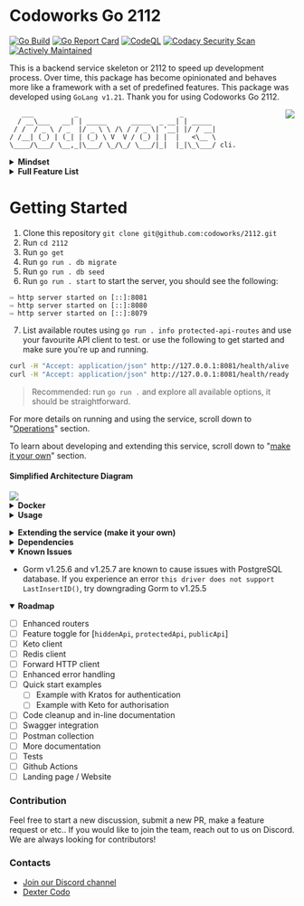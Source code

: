 
# Codoworks Go 2112

[![Go Build](https://github.com/Elbujito/2112/actions/workflows/go.yml/badge.svg)](https://github.com/Elbujito/2112/actions/workflows/go.yml)
[![Go Report Card](https://goreportcard.com/badge/github.com/Elbujito/2112)](https://goreportcard.com/report/github.com/Elbujito/2112)
[![CodeQL](https://github.com/Elbujito/2112/actions/workflows/codeql.yml/badge.svg)](https://github.com/Elbujito/2112/actions/workflows/codeql.yml)
[![Codacy Security Scan](https://github.com/Elbujito/2112/actions/workflows/codacy.yml/badge.svg)](https://github.com/Elbujito/2112/actions/workflows/codacy.yml)
[![Actively Maintained](https://img.shields.io/badge/Maintenance%20Level-Actively%20Maintained-green.svg)](https://gist.github.com/cheerfulstoic/d107229326a01ff0f333a1d3476e068d)

This is a backend service skeleton or 2112 to speed up development process. Over time, this package has become opinionated and behaves more like a framework with a set of predefined features.
This package was developed using `GoLang v1.21`. 
Thank you for using Codoworks Go 2112. 

<img align="right" src="docs/2112_Logo_Dark_BG_Small_V1.0.png">

```
   ___          _                         _        
  / __\___   __| | _____      _____  _ __| | _____ 
 / /  / _ \ / _  |/ _ \ \ /\ / / _ \| '__| |/ / __|
/ /__| (_) | (_| | (_) \ V  V / (_) | |  |   <\__ \
\____/\___/ \__,_|\___/ \_/\_/ \___/|_|  |_|\_\___/ cli.

```

<details>
<summary><b>Mindset</b></summary>
	
This service is designed for developers to build backend API as quickly as possible - almost as simply as copy and pasting components. The goal is to be able to clone this repository, rename it and get started with your first RESTful CRUD API within minutes.

There are many HTTP libraries on GitHub that enable quick and easy API development, but as your project scales it can quickly become messy without proper structure and workflows, and even more when preparing for production or managing security.

Codoworks Go 2112 has all your production needs taken care of in advance, so you can focus your efforts on creating business and application logics.

It's worth noting that this package builds upon [Echo](https://echo.labstack.com) but you can easily adapt it to a different framework.

#### Multi-routers

It's designed with 3 separate routers (public, protected and hidden). Each router has its individual configuration that you can customise to your needs. This enables the following structure:

```
https://your-domain.com/api/<your public api>            # Publicly consumable API
https://api.your-domain.com/<your protected api>         # Your application's API 
https://api.your-domain.com/.admin/<your hidden api>     # Administrative API, not supposed to be available via public internet
```

With this structure, the default router is assumed to be the protected one as most use cases tend to contain a user interface element with a login functionality. 

#### Modular

Speaking of login, this service is designed to be used with self-hosted [ory kratos](https://www.ory.sh/open-source/) for authentication. Since this 2112 is designed to be modular, you may choose another service provider instead of Kratos. All you have to do is change the authentication.go middleware to your desired service. 

Similarly for authorisation, [ory keto](https://www.ory.sh/open-source/) is the default client for this service as it is well-designed to manage large volumes of transactions.

#### Maintenance

Often, you may need to run something in the background like a clean up job or perhaps an email watcher. This service is designed with that in mind too. It even provides a watcher that you can run with an http server or independently. Using the same structure you can create your own too.

#### Administration

A well-designed service should also enable the user to perform certain administrative tasks out of the box, like providing a specific user with a given email address or system admin permission. It's likely that a user interface for such feature is not a priority on your product roadmap, hence an API is never developed and as a result, you cannot make use of Postman. To prevent this type of scenario, this 2112 is shipped with tasks that you can easily extend and execute via command line.

#### Database

Needless to say, almost every service requires a database, this one is no different too. Codowworks Go 2112 is designed with MySQL, Postgres and SQLite integration. By default, it uses SQLite to allow a quick start, switching platforms is just a matter of changing an environment variable.

#### Others

Within this 2112 are also database migrations, logging, routing, hot-reloading, CORS, timeout and even graceful shutdown, which are some of the features you need to get to production as soon as possible. 

We hope you enjoy using Codoworks Go 2112. If you do, please support us by giving this repository a star.
</details>

<details>

<summary><b>Full Feature List</b></summary>

- CLI commands (via Cobra)
- HTTP server (via Echo)
  - Public router
  - Protected router
  - Hidden router
- Daemon processes or workers
- Tasks for custom one-off operations
- Middlewares
  - HTTP header checks and setters
  - Auto error handling and response
  - Authentication via Ory Kratos
  - Authorisation via Ory Keto
  - CORS handling
  - Auto trim trailing slashes
  - Request timeout
  - Gzip responses
  - XSS check
- Databases
  - DB connection (PostgreSQL, MySQL)
  - DB models (ORM using Gorm)
  - DB migrations (using Go Migrate)
  - DB seeds (using Go Migrate)
- JSON forms and model mapping
- Data validation
- Clients
  - Forward HTTP client to forward authorization headers
  - Ory Kratos Client - authentication
  - Ory Keto Client - authorization
- Custom logger
- Graceful shutdown
- Feature toggle: [ory_kratos, ory_keto, db, redis]
</details>

# Getting Started

1. Clone this repository `git clone git@github.com:codoworks/2112.git`
2. Run `cd 2112`
3. Run `go get`
4. Run `go run . db migrate`
5. Run `go run . db seed`
6. Run `go run . start` to start the server, you should see the following:
```
⇨ http server started on [::]:8081
⇨ http server started on [::]:8080
⇨ http server started on [::]:8079
```
7. List available routes using `go run . info protected-api-routes` and use your favourite API client to test. or use the following to get started and make sure you're up and running.
```bash
curl -H "Accept: application/json" http://127.0.0.1:8081/health/alive
curl -H "Accept: application/json" http://127.0.0.1:8081/health/ready
```

> Recommended: run `go run .` and explore all available options, it should be straightforward.

For more details on running and using the service, scroll down to "[Operations](#operations)" section. 

To learn about developing and extending this service, scroll down to "[make it your own](#make-it-your-own)" section. 

#### Simplified Architecture Diagram

<img align="middle" src="docs/2112_arch.png">

<details>
<summary><b>Docker</b></summary>

The service is shipped with a few Docker compose files to get you started, all of which are automated with a Makefile to make things consistent.

#### Quick Start

From the 2112 root folder, run the quick-start target from the Makefile.

```bash
make quick-start
```

#### Quick Start with MySQL

To run an example using MySQL database, from the 2112 root folder, run the quick-start-mysql target from the Makefile.

```bash
make quick-start-mysql
```

#### Quick Start with Postgres

To run an example using Postgres database, from the 2112 root folder, run the quick-start-mysql target from the Makefile.

```bash
make quick-start-postgres
```
</details>


<details>
<summary><b>Usage</b></summary>

### Env Vars

Environment variables are evaluated in the following order to allow flexibility when running in production: 
1. `.env` file
2. environment variables 
3. cmd flags (if available)

During development, it is recommended to use a `.env` file. You can find a reference under /.env.sample` to get started. 

To ease your development process, we've included a command to print the environment to better understand your app behaviour. Simply run `go run . info env`. Together with `go run . info features`, you should be able to get to the bottom of an issue. 


<details>
<summary><b>List of all available env vars</b></summary>

| Var Name | Required | Description |
| -------- | -------- | ----------- |
| `HOST` | optional | service host address. default: 0.0.0.0 |
| `PROTECTED_API_PORT` | optional | Service port. Default: 8080 |
| `PUBLIC_API_PORT` | optional | Service port. Default: 8081 |
| `HIDDEN_API_PORT` | optional | Service port. Default: 8079 |
| `DB_HOST` | optional | Database host |
| `DB_PORT` | optional | Database port |
| `DB_USER` | optional | Database username |
| `DB_PASSWORD` | optional | Database password |
| `DB_NAME` | optional | Database name |
| `DB_TIMEZONE` | optional | Database timezone. Required with Postgres platform |
| `DB_PLATFORM` | optional | Enum: ["postgres", "mysql", "sqlite"]. default: "sqlite" |
| `KRATOS_PUBLIC_SERVICE` | optional | Ory Kratos public API URL |
| `KRATOS_ADMIN_SERVICE` | optional | Ory Kratos admin API URL |
| `KETO_READ_SERVICE` | optional | Ory Keto read API URL |
| `KETO_WRITE_SERVICE` | optional | Ory Keto write API URL |
| `REDIS_HOST` | optional | Redis host URL. Required if Redis is enabled |
| `REDIS_PORT` | optional | Redis port. Required if Redis is enabled |
| `REDIS_PASSWORD` | optional | Redis password. Required if Redis is enabled |
| `LOG_LEVEL` | optional | Enum: ["info", "warn", "debug", "error"]. default: "info" |
| `CORS_ALLOW_ORIGINS` | optional | Allowed origins. Default: "*" |
| `REQUEST_TIMEOUT_DURATION` | optional | Number in seconds. Default: "60" |
| `DISABLE_FEATURES` | optional | List of features to disable in runtime, make sure its comma separated without spaces |
</details>

### Execution Modes

The service can run in one of two modes: production mode or development mode. 

Development mode is activated using the `-d` or `--dev` flag. Running in this mode will lock the service host to `127.0.0.1` to avoid firewall issues when developing using MacOS. You can override this setting using `-H 0.0.0.0` if needed. 

Development mode will also activate useful middlewares that help print incoming request body, input data validation errors for debugging, and set the logger level to debug for ease of development. Everything else is identical to running in production mode.

You can change the behaviour of the service using flags, see the list of flags below for more.

<details>
<summary><b>List of all flags</b></summary>

| Flag Name | Shorthand | type | Description |
| --------- | --------- | ---- | ----------- |
| `--dev` | `-d` | bool | Run in development mode |
| `--env` | `-e` | bool | Print environment variables |
| `--host` | `-H` | string | (optional) Service host. Overrides env vars |
| `--port` | `-P` | string | (optional) Service port. Overrides env vars |
| `--watcher` | (N/A) | bool | (optional) Start watcher in the backgoround |
| `--log` | `-l` | string | (optional) Log level |
</details>

### Live Reload / Hot-swap <a name="live-reload"></a>

It is convenient to automatically restart the service every time you save your changes. For that, you can use [air](https://github.com/cosmtrek/air), which is a separate Go package you can install using the following command:

```bash
go install github.com/cosmtrek/air@latest
```

Once `air` is installed, you simply need to run `air` to start the service. Configurations for this can be found under `./.air.toml`.

Live reloading will also work in Docker. The `Dockerfile.dev` is configured to install and run the service via `air`.

### Operations <a name="operations"></a>

This service is shipped with a cmd client, which means you can use `./2112` to view all available commands and help menu.

> - You need to build the service first before you can use `2112` 
> - both `./2112` and `go run .` can be followed by any flags, commands and sub-commands 

### Required Headers

The service requires `Accept: application/json` header by default for all requests. 

It also requires `Content-Type: application/json` with `POST`, `PUT` and `DELETE` requests.

### Native Development 

If you're writing a small project with a few endpoints then running Go in your terminal shouldn't be much of a problem. You can use [live-reload](#live-reload) while you're editing your code in your favourite editor. 

To run the service without building, run `go run .` which will achieve the same result as running `./2112` after building the binary.

> The name `2112` will change if you change the package name [as mentioned here](#change-pkg-name).

### In-Docker Development

However, when you are running a large project with multiple micro-services (multiple instances of this 2112), it can be handy to live edit your code while in Docker. For this, we have designed the `Dockerfile.dev` to get you started.

Simply run `make quick-start` to get up and running. To stop it, use `Ctrl+C`.

### Build

To build, run `go build .` which will generate a binary with the default name of the package. In this case, it will be `./2112` unless you change it (which is recommended).

If you have executed the above, you may notice that the version `./2112 version` is set to `2.x.x-default` during run time. That's because it is the second iteration of this 2112. It is recommended that you burn the version into the binary in build time to create versioned builds. To do that, use the following command to build:

```bash
go build -ldflags="-w -s -extldflags '-static' -X main.VERSION=<YOUR.VERION.HERE>"

# Example
go build -ldflags="-w -s -extldflags '-static' -X main.VERSION=1.0.0"
./2112 version
# v1.0.0
```

Once built, a single binary file is generated. It is an executable file that you can rename and place in any folder as long as your profile PATH can find it. A good place to place it on your local machine would be in `/usr/bin` which is where most binaries are. 

### Deployment

If you wish to deploy this service locally, all you need to do is build as per the section above then ship the outputted binary into a location where your terminal's PATH can find it. You should be able to use it just by calling its name in your terminal. 

The "Usage" section should get you familiarised with all the parameters that are configurable. Deploying it should not be a problem in any dockerised environment.

From a containerisation perspective, I'd encourage you to place this binary in an empty container i.e. `FROM scratch` in your Dockerfile. This helps keep the container size to a minimum. When tested on an M1 Mac Machine, we got an 18MB container. 
</details>

<a name="make-it-your-own"></a>
<details>
<summary><b>Extending the service (make it your own)</b></summary>

This section is all about extending the service to create your own application and APIs. 

<a name="change-pkg-name"></a>
> The first thing you should do is to change the package name, find `github.com/Elbujito/2112` in all the files and replace it with your own package name. You can choose to use the general `github.com/(org-name)/(project-name)` naming pattern for consistency.


<details>
<summary><b>Migrations</b></summary>

Migrations help create your database and track how it evolves overtime. Here, we use [GoMigrate](https://github.com/go-gormigrate/gormigrate) to achieve this. Some added complexity is added to enable easy extendability and generate better logs throughout your development process. 

Migrations go under `pkg/db/migrations/<myNewMigration>.go`. Its implemention uses `Go`'s `init()` function, which means they're added to the list in alphabetical order. They migrate in that order (top to bottom) and rollback in the reverse order (bottom up). For this, it is best to maintain the naming convention of `YYYYMMDD[00-99]_migration_description`.


Here's a sample migration to get you started:
```Go
func init() {
	m := &gormigrate.Migration{}

	m.ID = "2022081801_create_cats_table"

	m.Migrate = func(db *gorm.DB) error {
		type Cat struct {
			models.ModelBase
			Name string `gorm:"size:255"`
			Type string `gorm:"size:255"`
		}

		return AutoMigrateAndLog(db, &Cat{}, m.ID)
	}

	m.Rollback = func(db *gorm.DB) error {
		if err := db.Migrator().DropTable("cats"); err != nil {
			logFail(m.ID, err, true)
		}
		logSuccess(m.ID, true)
		return nil
	}

	AddMigration(m)
}
```

The variable `m` holds the migration details and is added to the list of migrations at the end. `m.ID` is the identifier used by `gomigrate` to keep track of the migrations that already ran. So, make sure to change that for every migration.


Every migration has 2 methods to be implemented, the `Migrate()` and `Rollback()` method as described above. Make sure you use the `logSuccess`, `logFail` and `AutoMigrateAndLog()` functions to print the migrations that ran. This will come in very handy for remote deployments. 

It's recommended to declare your models within each migration (separately from the models package) to keep track of the database schema change through time. You can add or delete columns, rename columns, and execute raw SQL in migrations.

> A general good practice would be to flatten your migrations once your application achieves version 1, leaving only neat table creation in each migration.
</details>

<details>
<summary><b>Seeds</b></summary>

Seeds are very similar to migrations, but seeds do not implement the `Rollback` function.

Just like migrations, seeds are applied once and tracked using their unique identifier `ID` by [GoMigrate](https://github.com/go-gormigrate/gormigrate).

Seeds are part of the whole package which allows you to access models, clients and other components directly to configure the application, and perhaps provide dummy data to help with development. 

Here's a seed skeleton to get you started. Copy the following structure into a new file under seeds and change the `s.ID` property.

```Go
func init() {

	var s = &gormigrate.Migration{}
	s.ID = "2022081801_new_seed"

	s.Migrate = func(db *gorm.DB) error {

		logSuccess(s.ID)
		return nil
	}

	AddSeed(s)
}
```

And here's a sample seed to give an idea of how you can utilise seeds.

```Go
func init() {

	var s = &gormigrate.Migration{}
	s.ID = "2022081801_seed_cats_data"

	s.Migrate = func(db *gorm.DB) error {

		var err error
    var cats []*models.Cat

		cats = append(cats, &models.Cat{
			Name: "Kitty",
			Type: "Persian",
		})

		cats = append(cats, &models.Cat{
			Name: "Tom",
			Type: "Siamese",
		})

    for _, cat := range cats {
      err = cat.Save()
      if err != nil {
        logFail(s.ID, err)
        return err
      }
    }

		logSuccess(s.ID)
		return nil
	}

	AddSeed(s)
}
```
</details>

<details>
<summary><b>Models</b></summary>

Models can sometimes be a complex aspect of any application. In this section, you'll find a rundown on how you can compose your models or database entities. 

#### Model Structure 

The first thing is to create a struct that matches your database schema. Almost all models should embed the `ModelBase` struct that provides the `ID`, `CreatedAt` and `UpdatedAt` properties. Exceptions may include a many-to-many table where you only need to store 2 identifiers. To learn more about model declarations, you can refer to [Gorm](https://gorm.io)'s official comprehensive documentation. 

Here's a Cat model that should correspond to a Cats table that contains 5 properties i.e. `ID`, `CreatedAt`, `UpdatedAt`, `Name` and `Type` in a database.

```Go
type Cat struct {
	ModelBase
	Name string `gorm:"size:255"`
	Type string `gorm:"size:255"`
}
```
Notice how every property contains a `gorm` decoration to specify things like field size, uniqueness or foreign keys etc. For more details, please refer to [Gorm](https://gorm.io)'s documentation.

Your model may sometimes contain properties that do not correspond to a database column. To do that, you simply need to use the `gorm:"-"` decoration. 

> Note: Given that this package is designed to work with multiple database servers like MySQL or Postgres, some data types may be available in some servers and not others. It's worth testing your application with different servers from time to time to accomodate easy switching of database server, unless your use case relies on a specific data type - in which case you're making a calculated decision to lock your application to that server.

#### Common Basic Functionality

Now that you have a structure that corresponds to a table in your database, some common functionality is in order. Generally, one would at least expect the basic CRUD functionality. Here's a basic CRUD implementation that is required for any model:

- `FindAll()`, for retrieving all records in the table
```Go
func (model *Cat) FindAll() (models []*Cat, err error) {
	result := db.Model(model).Find(&models)
	return models, result.Error
}
```

- `FindMany()`, for retrieving many items given an array of IDs
```Go
func (model *Cat) FindMany(ids []string) (models []*Cat, err error) {
	result := db.Model(model).Find(&models, ids)
	return models, result.Error
}
```

- `Find()`, for retrieving a single item with a given ID
```Go
func (model *Cat) Find(id string) (m *Cat, err error) {
	result := db.Model(model).Where("ID=?", id).First(&m)
	return m, result.Error
}
```

- `Save()`, for creating a new record in the database and assigning a new ID to it
```Go
func (model *Cat) Save() error {
	return db.Model(model).Create(&model).Error
}
```

- `'Update()`, for updating a record in the database given an existing ID
```Go
func (model *Cat) Update() error {
	return db.Model(model).Updates(&model).Error
}
```

- `Delete()`, for deleting a record in the database given an existing ID
```Go
func (model *Cat) Delete(id string) error {
	return db.Model(model).Where("ID=?", id).Delete(&model).Error
}
```

All of the above functions will return an error if they cannot perform what they're supposed to. That's useful to inform users if the data they're looking for exists or is stored. For detailed utilisation of these functions, check out the handlers folder. 

These functions are not abstracted to allow granular control over each model, as each individual model can quickly morph into something very large with child elements, preload functions and pagination. 


#### Model Accessibility

Given the basic functionality defined in the previous section, we've created the ability to do something like the following:
```Go
...
catModel := &Cat{}

myCat, err := catModel.Find(catID)
if err != nil {
	fmt.Println("couldn't find cat with ID", catID)
}
...
```

The problem with the code above is that you will need to instantiate a new struct `catModel` from `&Cat{}` in order to have a pointer receiver that can call the `Find()` function. You can avoid that by using the following common getter structure for all models, right at the top of the model before its declaration to maintain consistency.
```Go
var cat *Cat = &Cat{}

func CatModel() *Cat {
	return cat
}
```
The above will now create a singleton pattern that you can access from any component within the package like `models.CatModel().Find()`.

> Note: the `CatModel()` method should only be used to fetch data from the database. Saving, updating and deleting data should be applied to an actual instance that has been returned through a `Find()`, `FindAll()` or `FindMany()` function.

#### Working with JSON Forms

Once you have retrieved the records needed from the database, you may want to send those records as a response. To do that, you can use forms. Every model is expected to have at least one method named `MapToForm()` that returns a JSON representation of that model. 

Forms are basic structures that may or may not exactly match all the properties that a model has. The reason it has been done this way is to enable multiple forms where one can contain all model properties e.g. intended for an admin user to view, while another may contain a sanitised version of that model e.g. intended only for a read-only user. 

For more details on creating a form, scroll down to the forms section below. Here you'll find a sample implementation of `MapToForm()` function.
```Go
func (model *Cat) MapToForm() *CatForm {
	form := &CatForm{
		Name: model.Name,
		Type: model.Type,
	}
	form.ID = model.ID
	form.CreatedAt = model.CreatedAt
	form.UpdatedAt = model.UpdatedAt
	return form
}
```

#### Complete Code 

Here's a complete code as a model sample that you can copy as a base model.

```Go
var cat *Cat = &Cat{}

func CatModel() *Cat {
	return cat
}

type Cat struct {
	ModelBase
	Name string `gorm:"size:255"`
	Type string `gorm:"size:255"`
}

func (model *Cat) MapToForm() *CatForm {
	form := &CatForm{
		Name: model.Name,
		Type: model.Type,
	}
	form.ID = model.ID
	form.CreatedAt = model.CreatedAt
	form.UpdatedAt = model.UpdatedAt
	return form
}

func (model *Cat) FindAll() (models []*Cat, err error) {
	result := db.Model(model).Find(&models)
	return models, result.Error
}

func (model *Cat) FindMany(ids []string) (models []*Cat, err error) {
	result := db.Model(model).Find(&models, ids)
	return models, result.Error
}

func (model *Cat) Find(id string) (m *Cat, err error) {
	result := db.Model(model).Where("ID=?", id).First(&m)
	return m, result.Error
}

func (model *Cat) Save() error {
	return db.Model(model).Create(&model).Error
}

func (model *Cat) Update() error {
	return db.Model(model).Updates(&model).Error
}

func (model *Cat) Delete(id string) error {
	return db.Model(model).Where("ID=?", id).Delete(&model).Error
}
```
Copy the code above and replace the name `Cat` to get started. 
</details>

<details>
<summary><b>Forms</b></summary>

Forms are data contracts that are used to send responses to clients and receive/ bind user input. 

Each model can have many forms to enable sending specific values with different endpoints. An example scenario would be having an admin with full access to all data in a record whereas a customer has access only to a subset of that data.

Data validation is applied to fields in forms. Here's a sample form to get you started.
```Go
type CatForm struct {
	FormBase
	Name string `json:"name" validate:"required,min=2,max=50"`
	Type string `json:"type" validate:"required,min=2,max=80"`
}

func (form *CatForm) MapToModel() *Cat {
	return &Cat{
		Name: form.Name,
		Type: form.Type,
	}
}
```

The `FormBase` struct provides the `ID`, `CreatedAt` and `UpdatedAt` fields. 

Each field should specify the name mapping in JSON format along with validation rules. For more on validations check out the [Playground Validator documentation](https://github.com/go-playground/validator). To skip validations all together, use `validate:"-"`.

Finally, each form should have a `MapToModel()` function that returns a model, so it can be stored after it has been validated. Note that forms do not set a model's `ID` property as that is the job of the model. Instead, it must be set manually prior to a database operation. Think of this like an actual form you fill up that has a section "for office use only". 
</details>

<details>
<summary><b>Handlers</b></summary>

> Note: This go 2112 uses [Echo](https://echo.labstack.com). If you're ever in doubt, you can refer to Echo's documentation for more details on what's possible with routers.

A handler is any function with the `func (c echo.Context) error` signature. All handlers should be stored under `pkg/api/handlers` and categorized in directories following their entity name in plural form. For readability and maintainability, we encourage maintaining a single handler in a single file as we all know that Go files can quickly grow.

Handlers should also be nested, which means a Cats handlers directory can contain a sub directory, such as `cats/tags`, that helps avoid long file names and improve readability. 

How handlers look will largely depend on your project's business logic and requirements. For reference, here's a quick sample to give an idea on how you should construct your handler.

```Go
func Get(c echo.Context) error {

	id := c.Param("id")

	if id == "" {
		return helpers.Error(c, constants.ERROR_ID_NOT_FOUND, nil)
	}

	m, err := models.CatModel().Find(id)

	if err != nil {
		return helpers.Error(c, err, nil)
	}

	return c.JSON(http.StatusOK, handlers.Success(m.MapToForm()))

}
```
And perhaps another example to demonstrate how to receive user input and store a model.
```Go
func Post(c echo.Context) error {

	f := &models.CatForm{}

	if err := c.Bind(f); err != nil {
		return helpers.Error(c, constants.ERROR_BINDING_BODY, err)
	}

	if err := helpers.Validate(f); err != nil {
		return c.JSON(http.StatusBadRequest, handlers.ValidationErrors(err))
	}

	m := f.MapToModel()

	if err := m.Save(); err != nil {
		return helpers.Error(c, err, nil)
	}

	return c.JSON(http.StatusOK, handlers.Success(m.MapToForm()))

}
```

</details>

<details>
<summary><b>Routers</b></summary>

> Note: This go 2112 uses [Echo](https://echo.labstack.com). If you're ever in doubt, you can refer to Echo's documentation for more details on what's possible with routers.

This 2112 is shipped with 3 routers, public, privdate and hidden routers - all of which ollow the same structure and procedure with slight differences in what is registered within each. 

Why have 3 routers? Well, some projects may have public and protected routes, and such use case is straightforward. The latter implements an authentication middleware while the first does not. Attempting to achieve such behaviour within a single router can be tricky, so isolated routers running on different ports are used instead. The third "hidden" router is provided to enable a pattern commonly used to allow one microservice to communicate with another without exposing those routes to the public internet. With that said, wiring those 3 routers can easily be achieved through a different service like Kubernetes or NGINX. 

All routers should go through the following process: 
1. Initialisation 
2. Checking for DevMode and enabling related middlewares 
3. Register common middleware 
4. Register health routes
5. Register security middleware 
6. Register user-defined routes
7. Register error handler 

Have a look at `pkg/api/routers/protectedApi.go` to familiarise yourself with router initialisation process. If you've already created your handlers from the previous section, all you need is to add your new route to this file as such:
```Go
func registerProtectedAPIRoutes() {
	cats := protectedApiRouter.Echo.Group("/cats") // Your new REST resource
	cats.GET("", catsHandlers.Index)               // GET "/cats/" route and handler 
	cats.GET("/:id", catsHandlers.Get)             // GET "/cats/:id" route and handler
	cats.POST("", catsHandlers.Post)               // POST "/cats/" route and handler
	cats.PUT("/:id", catsHandlers.Put)             // PUT "/cats/:id" route and handler
	cats.DELETE("/:id", catsHandlers.Delete)       // DELETE "/cats/:id" route and handler

	// add more routes here ...
}
```

</details>

<details>
<summary><b>Tasks</b></summary>

Tasks is a way to extend the command line CLI without having to go through the trouble of understanding the initialisation process.

To create a new task, simply add the following sample into a new file `./pkg/tasks/<myTask>.go`:

```Go

func init() {
	var t = &Task{
		Name:        "myTask",
		Description: "This is my task",
		RequiredArgs: []string{"key1", "key2"}, // add args here
		Run:         execMyTask,
	}
	Tasks.AddTask(t)
}

func execMyTask(env *TaskEnv, args map[string]string) error {
	// task implementation goes here...
	fmt.Println("My task is executed!")
	return nil
}
```

Tasks are automatically injected with an `env` object that contains the environment. They are also injected with an `args` map containing any values added to the exec command, as long as they're separated by '=' e.g. `key1=value1 key2=value2 key3=value3 `.

You can also set the required arguments in `myTask.RequiredArgs = []string{"key1", "key2"}` to prevent execution until all arguments are provided.

To execute the task above, simply run `go run . task exec myTask` and you should get the "My first task is executed!" message.

</details>

<details>
<summary><b>Error Handling</b></summary>

This 2112 automates error handling and error responses. 

First, let's talk about logging errors. When using proper logging mechanics and log levels, you can then leave all your logs in the code and have them printed depending on their severity. The package is shipped with the function `helpers.Error()`, a wrapper that's intended to log an error and return it. These logs will only be visible if the `LOG_LEVEL` env var permits. Avoid using `fmt.Println()` at all times, instead, use `logger.Debug()` or if you're within a handler, you can use the `c.Logger().Debug()` helper.

Given that each handler can return an error, the router is configured to handle the error using `pkg/api/handlers/errors/automatedHttpError.go` which will unwrap the error and match it with a list of registered errors under `pkg/api/handlers/errors/errors.go`. Finally, it will construct an error response and respond to that request. 

Validation errors are no different, except they're unwrapped further and sent to the user as individual form inputs so they can be displayed. 

You're encouraged to register and maintain as many errors as you can in the same way. It's useful to have a specific error code mapped to each error, that way we can determine exactly what went wrong in each user flow. 

</details>

<details>
<summary><b>Adding Env Vars & Features</b></summary>

All environment variables reside in `pkg/config/features`. They're categorised within their respective features such as `database.go` or `service.go`. Each env var must have a `mapstructure:` decoration that spells it in caps when parsing an ENV. You can add your own, it's as simple as adding a new line in any of these files, or create your own. 

Below is a sample of `pkg/config/features/service.go`:
```Go
type ServiceConfig struct {
	Host                   string `mapstructure:"HOST"`
	ProtectedApiPort       string `mapstructure:"PROTECTED_API_PORT"`
	PublicApiPort          string `mapstructure:"PUBLIC_API_PORT"`
	HiddenApiPort          string `mapstructure:"HIDDEN_API_PORT"`
	LogLevel               string `mapstructure:"LOG_LEVEL"`
	RequestTimeoutDuration string `mapstructure:"REQUEST_TIMEOUT_DURATION"`
	WatcherSleepInterval   string `mapstructure:"WATCHER_SLEEP_INTERVAL"`
}

var service = &Feature{
	Name:       constants.FEATURE_SERVICE,
	Config:     &ServiceConfig{},
	enabled:    true,
	configured: false,
	ready:      false,
	requirements: []string{
		"Host",
		"ProtectedApiPort",
		"PublicApiPort",
		"HiddenApiPort",
		"LogLevel",
		"RequestTimeoutDuration",
		"WatcherSleepInterval",
	},
}

func init() {
	Features.Add(service)
}
```

From the example above, you can find a type `ServiceConfig` that states what env vars are to be expected. These are automatically read from the environment. Env vars must belong to a feature which can be toggled on or off. A feature can also define which env vars are required for it to start. 

If you wish to disable a feature, you can mention it in the list of `DISABLE_FEATURES` var in run-time. 

Reading the env vars is the job of `pkg/config/envVars.go`. Each config struct must be registered in `envVars.go`. The config struct is then automatically injected to its respective feature after initialisation.

It is possible to set a default value for each variable, this can be done in `pkg/config/envVars.go` under `setDefaults()`.

By the time the CMD calls the Proc, all env vars should have already been read and injected into their features, making them available for the rest of the package. 

</details>


<details>
<summary><b>Folder Structure</b></summary>

### Root Folder Structure

The package is split into 3 directories

| Directory | Description |
| --------- | ----------- |
| `/ci` | Contains all files related to building or deploying the service such as Docker, Docker compose, configuration and K8S files|
| `/cmd` | Contains all available commands |
| `/pkg` | Contains all source code files. This is where you'll be spending most of your time |

### pkg Folder Structure

| Directory | Description |
| --------- | ----------- |
| `/pkg/api` | Everything related to `Echo`, routers and handlers go in here |
| `/pkg/clients` | These are clients used throughout the service. They can be third-party services or simple config providers for workflows |
| `/pkg/config` | Service configuration and environment variable management |
| `/pkg/db` | Everything related to database entities and models, migrations, and seed data |
| `/pkg/proc` | Entry points for all processes |
| `/pkg/tasks` | User-defined tasks available via the command line CLI |
| `/pkg/utils` | General utilities used throughout the package that do not belong to any specific package |


<details>
<summary><b>Package tree view</b></summary>

```
+- pkg
|  +- api
|  |  +- handlers
|  |  |  +- healthz
|  |  |  +- errors
|  |  |  +- cats            <--- example handlers
|  |  |  +-                 <--- additional handlers
|  |  +- helpers
|  |  |  +- helpers.go
|  |  |  +-                 <--- additional helpers
|  |  +- middlewares
|  |  |  +- authentication.go
|  |  |  +- authorization.go
|  |  |  +-                 <--- additional middleware
|  |  +- routers
|  |  |  +- router.go
|  |  |  +- hiddenApi.go
|  |  |  +- protectedApi.go
|  |  |  +- publicApi.go
|  |  |  +-                 <--- additional routers
|  |  +- api.go
|  +- clients
|  |  +- db
|  |  +- fhttp
|  |  +- keto
|  |  +- kratos
|  |  +- logger
|  |  +- redis
|  +- config
|  |  +- autoEnv.go
|  |  +- config.go
|  |  +- feature.go
|  |  +- features.go
|  |  +- flags.go
|  |  +- service.go
|  +- db
|  |  +- migrations
|  |  |  +- migrations.go   <--- list of migrations to run, be sure to add yours here
|  |  |  +-                 <--- additional migrations
|  |  +- models
|  |  |  +- models.go
|  |  |  +- forms.go
|  |  |  +- cat.go          <--- example model
|  |  |  +- catForm.go      <--- example form
|  |  |  +-                 <--- additional routers
|  |  +- seeds
|  |  |  +- seeds.go        <--- list of seeds to run, be sure to add yours here
|  |  |  +-                 <--- additional seeds
|  +- proc                  <--- entry point to all processes
|  |  +- proc.go
|  |  +- hiddenApi.go
|  |  +- protectedApi.go
|  |  +- publicApi.go
|  |  +- watcher.go
|  +- tasks
|  |  +- myFirstTask.go
|  |  +-                    <--- additional tasks
|  +- utils
|  |  +- constants
|  |  |  +- constants.go    <--- all literal values
|  |  +- init.go
|  |  +- utils.go           <--- reusable functions that don't belong anywhere else
+- go.mod
+- main.go

```
</details>

</details>

</details>

<details>
<summary><b>Dependencies</b></summary>

This package is purely written in Go, which helps with dependency management. All dependencies can be easily installed using the `go get` command. 

There are only 2 optional dependencies that can be installed separately. The first is [Air](https://github.com/cosmtrek/air) used for [live-reload](#live-reload), and the other is [Docker](https://www.docker.com/products/docker-desktop/).

List of run-time dependencies:

- [GoLang](https://go.dev) v1.20
- [Cobra](https://github.com/spf13/cobra) v1.8.0
- [Viper](https://github.com/spf13/viper) v1.18.2
- [Echo](https://echo.labstack.com) v4.11.3
- [Gorm](https://gorm.io) v1.25.6
- [MySQL](https://github.com/go-gorm/mysql) v1.5.2
- [PostgreSQL](https://github.com/go-gorm/postgres) v1.25.6
- [SQLite](https://github.com/go-gorm/sqlite) v1.5.4
- [GoMigrate](https://github.com/go-gormigrate/gormigrate) v2.1.1
- [Playground Validator](https://github.com/go-playground/validator) v10.17.0
- [Ory Kratos](https://github.com/ory/kratos-client-go) v1.0.0
- [Ory Keto](https://github.com/ory/keto-client-go) v0.5.2
- [Redis](https://github.com/redis/go-redis)

List of development dependencies: 

- [Air](https://github.com/cosmtrek/air)       # Optional for live-reload
- [Docker](https://www.docker.com/products/docker-desktop/)

</details>


<details open>
<summary><b>Known Issues</b></summary>

- Gorm v1.25.6 and v1.25.7 are known to cause issues with PostgreSQL database. If you experience an error `this driver does not support LastInsertID()`, try downgrading Gorm to v1.25.5

</details>


<details open>
<summary><b>Roadmap</b></summary>

- [ ] Enhanced routers
- [ ] Feature toggle for [`hiddenApi`, `protectedApi`, `publicApi`]
- [ ] Keto client
- [ ] Redis client
- [ ] Forward HTTP client
- [ ] Enhanced error handling
- [ ] Quick start examples
	- [ ] Example with Kratos for authentication
	- [ ] Example with Keto for authorisation
- [ ] Code cleanup and in-line documentation
- [ ] Swagger integration
- [ ] Postman collection
- [ ] More documentation
- [ ] Tests
- [ ] Github Actions 
- [ ] Landing page / Website 

</details>


### Contribution

Feel free to start a new discussion, submit a new PR, make a feature request or etc.. If you would like to join the team, reach out to us on Discord. We are always looking for contributors!

### Contacts

- [Join our Discord channel](https://discord.gg/Q27kgPVub7)
- [Dexter Codo](mailto:dexter@dexterexplains.com)
